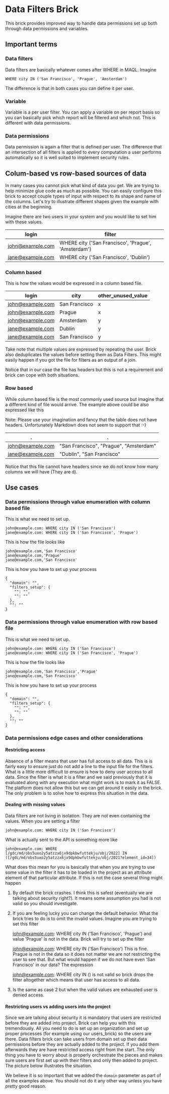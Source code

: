 Data Filters Brick
==================
This brick provides improved way to handle data permissions set up both through data permissions and variables.

## Important terms

### Data filters
Data filters are basically whatever comes after WHERE in MAQL. Imagine

    WHERE city IN ('San Francisco', 'Prague', 'Amsterdam')

The difference is that in both cases you can define it per user.

### Variable
Variable is a per user filter. You can apply a variable on per report basis so you can basically pick which report will be filtered and which not. This is different with data permissions.

### Data permissions
Data permission is again a filter that is defined per user. The difference that an intersection of all filters is applied to every computation a user performs automatically so it is well suited to implement security rules.

## Colum-based vs row-based sources of data
In many cases you cannot pick what kind of data you get. We are trying to help minimize glue code as much as possible. You can easily configure this brick to accept couple types of input with respect to its shape and name of the columns. Let's try to illustrate different shapes given the example with cities at the beginning.

Imagine there are two users in your system and you would like to set him with these values.

 login              | filter
--------------------|----------
 john@example.com   | WHERE city ('San Francisco', 'Prague', 'Amsterdam')
 jane@example.com   | WHERE city ('San Francisco', 'Dublin')

### Column based

This is how the values would be expressed in a column based file.

 login              | city          | other_unused_value
--------------------|---------------|-------------
 john@example.com   | San Francisco | x
 john@example.com   | Prague        | x
 john@example.com   | Amsterdam     | y
 jane@example.com   | Dublin        | y
 jane@example.com   | San Francisco | y

Take note that multiple values are expressed by repeating the user. Brick also deduplicates the values before setting them as Data Filters. This might easily happen if you got the file for filters as an output of a join.

Notice that in our case the file has headers but this is not a requirement and brick can cope with both situations.

### Row based
While column based file is the most commonly used source but imagine that a different kind of file would arrive. The example above could be also expressed like this


  Note: Please use your imagination and fancy that the table does not have headers. Unfortunately Markdown does not seem to support that :-)

  .                 | .
--------------------|---------------------------------------
 john@example.com   | "San Francisco", "Prague", "Amsterdam"
 jane@example.com   | "Dublin", "San Francisco"
 
Notice that this file cannot have headers since we do not know how many columns we will have  (They are d).

## Use cases

### Data permissions through value enumeration with column based file

This is what we need to set up.

    john@example.com: WHERE city IN ('San Francisco')
    jane@example.com: WHERE city IN ('San Francisco', 'Prague')

This is how the file looks like

    john@example.com,'San Francisco'
    jane@example.com,'Prague'
    jane@example.com,'San Francisco'

This is how you have to set up your process

    {
      "domain": "",
      "filters_setup": {
        "": "",
        "": ""
      },
      "": ""
    }

### Data permissions through value enumeration with row based file

This is what we need to set up.

    john@example.com: WHERE city IN ('San Francisco')
    jane@example.com: WHERE city IN ('San Francisco', 'Prague')

This is how the file looks like

    john@example.com,'San Francisco','Prague'
    jane@example.com,'San Francisco'

This is how you have to set up your process

    {
      "domain": "",
      "filters_setup": {
        "": "",
        "": ""
      },
      "": ""
    }

### Data permissions edge cases and other considerations

#### Restricting access
Absence of a filter means that user has full access to all data. This is is fairly easy to ensure just do not add a line to the input file for the filters. What is a little more difficult to ensure is how to deny user access to all data. Since the filter is what it is a filter and we said previously that it is evaluated along with any execution what might work is to mark it as FALSE. The platform does not allow this but we can get around it easily in the brick. The only problem is to solve how to express this situation in the data.

#### Dealing with missing values
Data filters are not living in isolation. They are not even containing the values. When you are setting a filter

    john@example.com: WHERE city IN ('San Francisco')

What is actually sent to the API is something more like

    john@example.com: WHERE [/gdc/md/obs5uxo2y5atzzx6jx9dpkbwfuttekju/obj/2022] IN ([/gdc/md/obs5uxo2y5atzzx6jx9dpkbwfuttekju/obj/2021?element_id=34])

What does this mean for you is basically that when you are trying to use some value in the filter it has to be loaded in the project as an attribute element of that particular attribute. If this is not the case several thing might happen

1. By default the brick crashes. I think this is safest (eventually we are talking about security right?). It means some assumption you had is not valid so you should investigate.
2. If you are feeling lucky you can change the default behavior. What the brick tries to do is to omit the invalid values. Imagine you are trying to set this filter

    john@example.com: WHERE city IN ('San Francisco', 'Prague')
and value 'Prague' is not in the data. Brick will try to set up the filter

    john@example.com: WHERE city IN ('San Francisco')
This is fine. Prague is not in the data so it does not matter we are not restricting the user to see that. But what would happen if we do not have even 'San Francisco' in our data? The expression

    john@example.com: WHERE city IN ()
is not valid so brick drops the filter altogether which means that user has access to all data.
3. Is the same as case 2 but when the valid values are exhausted user is denied access.

#### Restricting users vs adding users into the project

Since we are talking about security it is mandatory that users are restricted before they are added into project. Brick can help you with this tremendously. All you need to do is set up an organization and set up proper processes (for example using our users_brick) so the users are there. Data filters brick can take users from domain set up their data permissions before they are actually added to the project. If you add them afterwards they are have restricted access right from the start. The only thing you have to worry about is properly orchestrate the pieces and makes sure users are first set up with their filters and only then added to project. The picture below illustrates the situation.

We believe it is so important that we added the `domain` parameter as part of all the examples above. You should not do it any other way unless you have pretty good reason.

